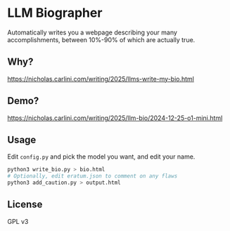 # LLM Biographer

Automatically writes you a webpage describing your many accomplishments,
between 10%-90% of which are actually true.

## Why?

https://nicholas.carlini.com/writing/2025/llms-write-my-bio.html

## Demo?

https://nicholas.carlini.com/writing/2025/llm-bio/2024-12-25-o1-mini.html

## Usage

Edit `config.py` and pick the model you want, and edit your name.

```bash
python3 write_bio.py > bio.html
# Optionally, edit eratum.json to comment on any flaws
python3 add_caution.py > output.html
```

## License

GPL v3